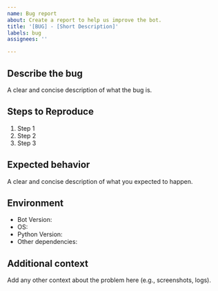 ```yaml
---
name: Bug report
about: Create a report to help us improve the bot.
title: '[BUG] - [Short Description]'
labels: bug
assignees: ''

---
```


## Describe the bug

A clear and concise description of what the bug is.

## Steps to Reproduce

1. Step 1
2. Step 2
3. Step 3

## Expected behavior

A clear and concise description of what you expected to happen.

## Environment

- Bot Version:
- OS:
- Python Version:
- Other dependencies:

## Additional context

Add any other context about the problem here (e.g., screenshots, logs).
